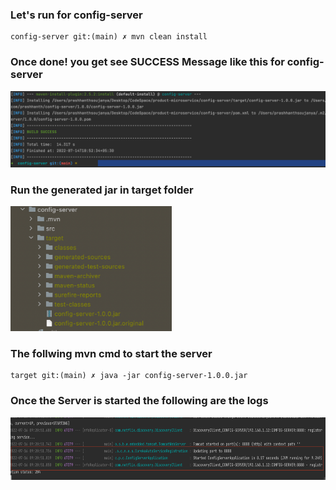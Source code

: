 ### Let's run for config-server
```
config-server git:(main) ✗ mvn clean install
```
### Once done! you get see SUCCESS Message like this for config-server
![](../readme-imgs/config-server.png)

### Run the generated jar in target folder

<img src="../readme-imgs/running-jars/config-server-jar.png" width="" height="200"/>


### The follwing mvn cmd to start the server

```
target git:(main) ✗ java -jar config-server-1.0.0.jar
```

### Once the Server is started the following are the logs

<img height="100" src="../readme-imgs/running-jars/config-server-jar-run.png"/>







